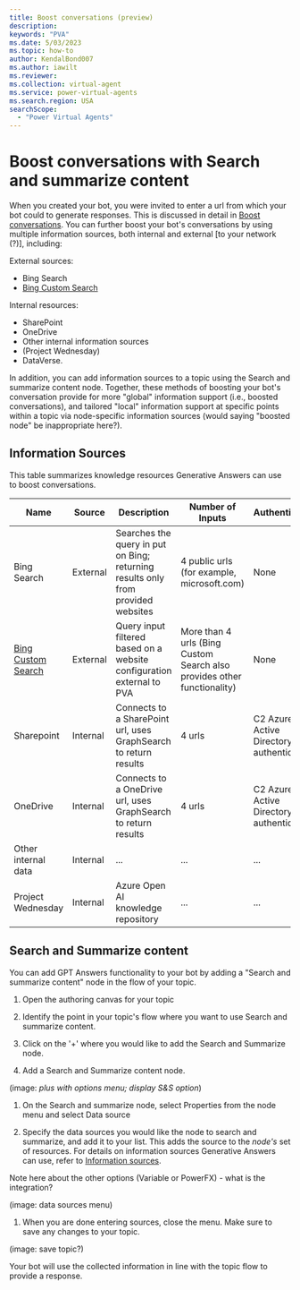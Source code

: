 ```yaml
---
title: Boost conversations (preview)
description: 
keywords: "PVA"
ms.date: 5/03/2023
ms.topic: how-to
author: KendalBond007
ms.author: iawilt
ms.reviewer: 
ms.collection: virtual-agent
ms.service: power-virtual-agents
ms.search.region: USA
searchScope:
  - "Power Virtual Agents"
---
```


# Boost conversations with Search and summarize content

When you created your bot, you were invited to enter a url from which your bot could to generate responses. This is discussed in detail in [Boost conversations](nlu-boost-conversations.md). You can further boost your bot's conversations by using multiple information sources, both internal and external [to your network (?)], including:

External sources:

 - Bing Search
 - [Bing Custom Search](https://www.customsearch.ai/)
  
Internal resources:

 - SharePoint
 - OneDrive
 - Other internal information sources
 - (Project Wednesday)
 - DataVerse.

In addition, you can add information sources to a topic using the Search and summarize content node. Together, these methods of boosting your bot's conversation provide for more "global" information support (i.e., boosted conversations), and tailored "local" information support at specific points within a topic via node-specific information sources (would saying "boosted node" be inappropriate here?).

## Information Sources

This table summarizes knowledge resources Generative Answers can use to boost conversations.

| Name | Source | Description | Number of Inputs | Authentication |
| --- | --- | --- | --- | --- |
| Bing Search | External | Searches the query in put on Bing; returning results only from provided websites | 4 public urls (for example, microsoft.com) | None |
| [Bing Custom Search](https://www.customsearch.ai/) | External | Query input filtered based on a website configuration external to PVA | More than 4 urls (Bing Custom Search also provides other functionality) | None |
| Sharepoint | Internal | Connects to a SharePoint url, uses GraphSearch to return results | 4 urls | C2 Azure Active Directory authentication |
| OneDrive | Internal | Connects to a OneDrive url, uses GraphSearch to return results | 4 urls | C2 Azure Active Directory authentication |
| Other internal data | Internal | ... | ... | ... |
| Project Wednesday | Internal | Azure Open AI knowledge repository | ... | ... |

## Search and Summarize content

You can add GPT Answers functionality to your bot by adding a "Search and summarize content" node in the flow of your topic.

1. Open the authoring canvas for your topic

1. Identify the point in your topic's flow where you want to use Search and summarize content.

1. Click on the '+' where you would like to add the Search and Summarize node.

1. Add a Search and Summarize content node.

(image: *plus with options menu; display S&S option*)

1. On the Search and summarize node, select Properties from the node menu and select Data source
 
1. Specify the data sources you would like the node to search and summarize, and add it to your list. This adds the source to the *node's* set of resources. For details on information sources Generative Answers can use, refer to [Information sources](#information-sources).

Note here about the other options (Variable or PowerFX) - what is the integration?

(image: data sources menu)

1. When you are done entering sources, close the menu. Make sure to save any changes to your topic.
 
(image: save topic?)

Your bot will use the collected information in line with the topic flow to provide a response.
